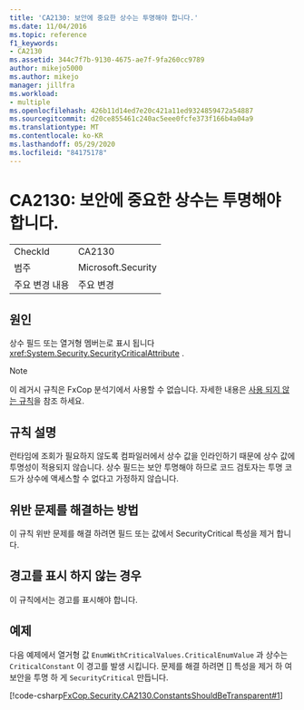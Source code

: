 ```yaml
---
title: 'CA2130: 보안에 중요한 상수는 투명해야 합니다.'
ms.date: 11/04/2016
ms.topic: reference
f1_keywords:
- CA2130
ms.assetid: 344c7f7b-9130-4675-ae7f-9fa260cc9789
author: mikejo5000
ms.author: mikejo
manager: jillfra
ms.workload:
- multiple
ms.openlocfilehash: 426b11d14ed7e20c421a11ed9324859472a54887
ms.sourcegitcommit: d20ce855461c240ac5eee0fcfe373f166b4a04a9
ms.translationtype: MT
ms.contentlocale: ko-KR
ms.lasthandoff: 05/29/2020
ms.locfileid: "84175178"
---
```

# <a name="ca2130-security-critical-constants-should-be-transparent"></a>CA2130: 보안에 중요한 상수는 투명해야 합니다.

|||
|-|-|
|CheckId|CA2130|
|범주|Microsoft.Security|
|주요 변경 내용|주요 변경|

## <a name="cause"></a>원인
상수 필드 또는 열거형 멤버는로 표시 됩니다 <xref:System.Security.SecurityCriticalAttribute> .

> [!NOTE]
> 이 레거시 규칙은 FxCop 분석기에서 사용할 수 없습니다. 자세한 내용은 [사용 되지 않는 규칙](fxcop-rule-port-status.md#deprecated-rules)을 참조 하세요.

## <a name="rule-description"></a>규칙 설명
런타임에 조회가 필요하지 않도록 컴파일러에서 상수 값을 인라인하기 때문에 상수 값에 투명성이 적용되지 않습니다. 상수 필드는 보안 투명해야 하므로 코드 검토자는 투명 코드가 상수에 액세스할 수 없다고 가정하지 않습니다.

## <a name="how-to-fix-violations"></a>위반 문제를 해결하는 방법
이 규칙 위반 문제를 해결 하려면 필드 또는 값에서 SecurityCritical 특성을 제거 합니다.

## <a name="when-to-suppress-warnings"></a>경고를 표시 하지 않는 경우
이 규칙에서는 경고를 표시해야 합니다.

## <a name="example"></a>예제
다음 예제에서 열거형 값 `EnumWithCriticalValues.CriticalEnumValue` 과 상수는 `CriticalConstant` 이 경고를 발생 시킵니다. 문제를 해결 하려면 [] 특성을 제거 하 여 보안을 투명 하 게 `SecurityCritical` 만듭니다.

[!code-csharp[FxCop.Security.CA2130.ConstantsShouldBeTransparent#1](../code-quality/codesnippet/CSharp/ca2130-security-critical-constants-should-be-transparent_1.cs)]

